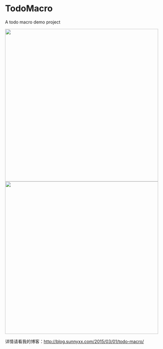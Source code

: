 # TodoMacro

A todo macro demo project

<img src="http://ww1.sinaimg.cn/large/51530583jw1eprfhhfis1j20w004mju0.jpg" width="500">
<img src="http://ww3.sinaimg.cn/large/51530583jw1eprfhhspaqj20nu0bqae6.jpg" width="500">

详情请看我的博客：http://blog.sunnyxx.com/2015/03/01/todo-macro/

